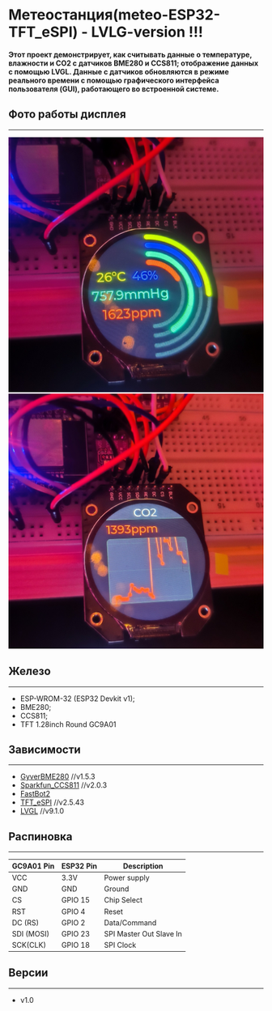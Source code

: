 # Метеостанция(meteo-ESP32-TFT_eSPI) - LVLG-version !!!

**Этот проект демонстрирует, как считывать данные о температуре, влажности и CO2 с датчиков BME280 и CCS811; отображение данных с помощью LVGL. Данные с датчиков обновляются в режиме реального времени с помощью графического интерфейса пользователя (GUI), работающего во встроенной системе.**

## Фото работы дисплея
___
![screenshot](img/main.jpg)
![screenshot2](img/chart.jpg)

## Железо
___
- ESP-WROM-32 (ESP32 Devkit v1);
- BME280;
- CCS811;
- TFT 1.28inch Round GC9A01

## Зависимости
___
- [GyverBME280](https://github.com/GyverLibs/GyverBME280.git) //v1.5.3
- [Sparkfun_CCS811](https://github.com/sparkfun/SparkFun_CCS811_Arduino_Library.git) //v2.0.3
- [FastBot2](https://github.com/GyverLibs/FastBot2.git) 
- [TFT_eSPI](https://github.com/Bodmer/TFT_eSPI.git) //v2.5.43
- [LVGL](https://github.com/lvgl/lvgl.git) //v9.1.0

## Распиновка
___
| GC9A01 Pin | ESP32 Pin | Description |
| --- | --- | --- |
| VCC | 3.3V | Power supply |
| GND | GND | Ground |
| CS | GPIO 15 | Chip Select |
| RST | GPIO 4 | Reset |
| DC (RS) | GPIO 2 | Data/Command |
| SDI (MOSI) | GPIO 23 | SPI Master Out Slave In |
| SCK(CLK) | GPIO 18 | SPI Clock |

## Версии
___
- v1.0
